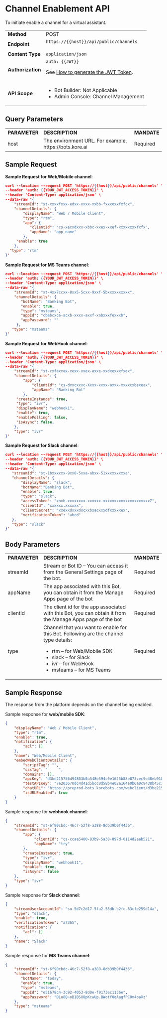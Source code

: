 # **Channel Enablement API**

To initiate enable a channel for a virtual assistant.


<table>
  <tr>
   <td><strong>Method</strong>
   </td>
   <td>POST
   </td>
  </tr>
  <tr>
   <td><strong>Endpoint</strong>
   </td>
   <td><code>https://{{host}}/api/public/channels</code>
<p>
 
   </td>
  </tr>
  <tr>
   <td><strong>Content Type</strong>
   </td>
   <td><code>application/json</code>
   </td>
  </tr>
  <tr>
   <td><strong>Authorization</strong>
   </td>
   <td><code>auth: {{JWT}}</code>
<p>
See <a href="https://developer.kore.ai/docs/bots/api-guide/apis/#Generating_the_JWT_Token">How to generate the JWT Token</a>.
   </td>
  </tr>
  <tr>
   <td><strong>API Scope</strong>
   </td>
   <td>
<ul>

<li>Bot Builder: Not Applicable

<li>Admin Console: Channel Management
</li>
</ul>
   </td>
  </tr>
</table>



## Query Parameters


<table>
  <tr>
   <td><strong>PARAMETER</strong>
   </td>
   <td><strong>DESCRIPTION</strong>
   </td>
   <td><strong>MANDATE</strong>
   </td>
  </tr>
  <tr>
   <td>host
   </td>
   <td>The environment URL. For example, https://bots.kore.ai
   </td>
   <td>Required
   </td>
  </tr>
</table>



## Sample Request

**Sample Request for Web/Mobile channel**:


```json
curl --location --request POST 'https://{{host}}/api/public/channels' \
--header 'auth: {{YOUR_JWT_ACCESS_TOKEN}}' \
--header 'Content-Type: application/json' \
--data-raw '{
    "streamId": "st-xxxxfxxx-edxx-xxxx-xxbb-fxxxexxfxfcx",
    "channelDetails": {
        "displayName": "Web / Mobile Client",
        "type": "rtm",
        "app": {
           "clientId": "cs-xexxdxxx-xbbc-xxex-xxef-xxxxxxxxfxfx",
           "appName": "app_name"
        },
     "enable": true
    },
  "type": "rtm"
}'
```


**Sample Request for MS Teams channel**:


```json
curl --location --request POST 'https://{{host}}/api/public/channels' \
--header 'auth: {{YOUR_JWT_ACCESS_TOKEN}}' \
--header 'Content-Type: application/json' \
--data-raw '{
    "streamId": "st-4xx7ccxx-8xx5-5cxx-9xxf-5bxxxxxxxxxx",
    "channelDetails": {
       "botName": "Banking Bot",
       "enable": true,
       "type": "msteams",
       "appId": "cbabcxce-acxb-xxxx-axxf-xabxxxfexxxb",
       "appPassword": ""
     },
   "type": "msteams"
}'
```


**Sample Request for WebHook channel**:


```json
curl --location --request POST 'https://{{host}}/api/public/channels' \
--header 'auth: {{YOUR_JWT_ACCESS_TOKEN}}' \
--header 'Content-Type: application/json' \
--data-raw '{
    "streamId": "st-cxfaxxax-xexx-xxex-axxe-xxdxexxxfxex",
    "channelDetails": {
        "app": {
            "clientId": "cs-dxxcxxxc-Xxxx-xxxx-axxx-xxxxcxbexeax",
            "appName": "Banking Bot"
        },
     "createInstance": true,
     "type": "ivr",
     "displayName": "webhook1",
     "enable": true,
     "enablePolling": false,
     "isAsync": false,
    },
    "type": "ivr"
}'
```


**Sample Request for Slack channel**:


```json
curl --location --request POST 'https://{{host}}/api/public/channels' \
--header 'auth: {{YOUR_JWT_ACCESS_TOKEN}}' \
--header 'Content-Type: application/json' \
--data-raw '{
   "streamId": "st-1bxxxxxx-9xx0-5xxa-abxx-51xxxxxxxxxa",
   "channelDetails": {
       "displayName": "slack",
       "botName":"Banking Bot",
       "enable": true,
       "type": "slack",
       "accessToken": "xoxb-xxxxxxxx-xxxxxx-xxxxxxxxxxxxxxxxxxxxxZ",
       "clientId": "xxxxxx.xxxxxx",
       "clientSecret": "xxexxdxxxdxcxxbxacxxxdfxxxxxex",
       "verificationToken": "abcd"
   },
   "type": "slack"
}'
```


 


## Body Parameters


<table>
  <tr>
   <td><strong>PARAMETER</strong>
   </td>
   <td><strong>DESCRIPTION</strong>
   </td>
   <td><strong>MANDATE</strong>
   </td>
  </tr>
  <tr>
   <td>streamId
   </td>
   <td>Stream or Bot ID – You can access it from the General Settings page of the bot.
   </td>
   <td>Required
   </td>
  </tr>
  <tr>
   <td>appName
   </td>
   <td>The app associated with this Bot, you can obtain it from the Manage Apps page of the bot
   </td>
   <td>Required
   </td>
  </tr>
  <tr>
   <td>clientId
   </td>
   <td>The client id for the app associated with this Bot, you can obtain it from the Manage Apps page of the bot
   </td>
   <td>Required
   </td>
  </tr>
  <tr>
   <td>type
   </td>
   <td>Channel that you want to enable for this Bot. Following are the channel type details:
<ul>

<li>rtm – for Web/Mobile SDK

<li>slack – for Slack

<li>ivr – for WebHook

<li>msteams – for MS Teams
</li>
</ul>
   </td>
   <td>Required
   </td>
  </tr>
</table>


 


## Sample Response

The response from the platform depends on the channel being enabled.

Sample response for **web/mobile SDK**:


```json
{
    "displayName": "Web / Mobile Client",
    "type": "rtm",
    "enable": true,
    "notification": {
        "acl": []
    },
    "name": "Web/Mobile Client",
    "embedWebClientDetails": {
        "scriptTag": "",
        "cssTag": " 	",
        "domains": [],
        "apiKey": "d3be215756d94803b0a548e594c0e1625b88e873cec9e48eb918add573d738f26stda",
        "testAPIKey": "7e203670dc4d41d5bcc0d58b4e02a164e0b6a0c9438b45c1971c6e703582c88estda",
        "chatURL": "https://preprod-bots.korebots.com/webclient/d3be215756d94803b0548e594c0e162a5b88e873cec9e48eb918add573d738f26stda",
        "isURLEnabled": true
    }
}
```


Sample response for **webhook channel**:


```json
{
    "streamId": "st-6f90cbdc-46c7-52f8-a388-8db39b0f4436",
    "channelDetails": {
        "app": {
             "clientId": "cs-ccaa5400-83b9-5a38-897d-0114d2aab521",
             "appName": "try"
        },
        "createInstance": true,
        "type": "ivr",
        "displayName": "webhook11",
        "enable": true,
        "isAsync": false
    },
    "type": "ivr"
}
```


Sample response for **Slack channel**:


```json
{
    "streamUserAccountId": "su-5d7c2d17-5fa2-58db-b2fc-83cfe259d14a",
    "type": "slack",
    "enable": true,
    "verificationToken": "a7365",
    "notification": {
        "acl": []
    },
    "name": "Slack"
}
```


Sample response for **MS Teams channel**:


```json
{
    "streamId": "st-6f90cbdc-46c7-52f8-a388-8db39b0f4436",
    "channelDetails": {
       "botName": "today",
       "enable": true,
       "type": "msteams",
       "appId": "e51678c4-3c92-4053-8d0e-f9173ec1136e",
       "appPassword": "DLu8Q~oB1BSUOpKcwUp.BWotfOqAagfPCOm4oaXz"
    },
    "type": "msteams"
}
